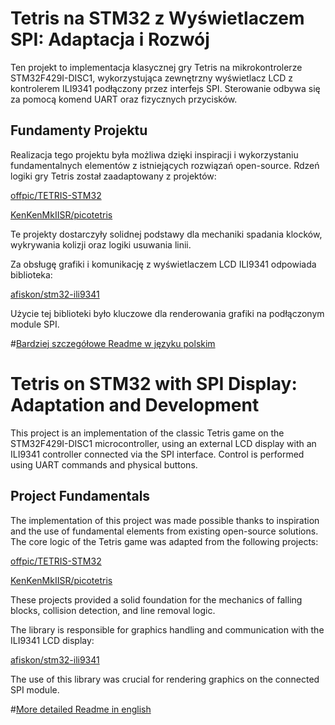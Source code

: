 # Tetris na STM32 z Wyświetlaczem SPI: Adaptacja i Rozwój
Ten projekt to implementacja klasycznej gry Tetris na mikrokontrolerze STM32F429I-DISC1, wykorzystująca zewnętrzny wyświetlacz LCD z kontrolerem ILI9341 podłączony przez interfejs SPI. 
Sterowanie odbywa się za pomocą komend UART oraz fizycznych przycisków.
## Fundamenty Projektu  
Realizacja tego projektu była możliwa dzięki inspiracji i wykorzystaniu fundamentalnych elementów z istniejących rozwiązań open-source. Rdzeń logiki gry Tetris został zaadaptowany z projektów:

[offpic/TETRIS-STM32 ](https://github.com/offpic/TETRIS-STM32-TFT-ILI9341-SPI-STM32F401)

[KenKenMkIISR/picotetris](https://github.com/KenKenMkIISR/picotetris)

Te projekty dostarczyły solidnej podstawy dla mechaniki spadania klocków, wykrywania kolizji oraz logiki usuwania linii.

Za obsługę grafiki i komunikację z wyświetlaczem LCD ILI9341 odpowiada biblioteka:

[afiskon/stm32-ili9341](https://github.com/afiskon/stm32-ili9341)

Użycie tej biblioteki było kluczowe dla renderowania grafiki na podłączonym module SPI.

#[Bardziej szczegółowe Readme w języku polskim](https://github.com/Bohenek/STM32F429I-DISK1-TETRIS/blob/main/README_PL.md)

# Tetris on STM32 with SPI Display: Adaptation and Development
This project is an implementation of the classic Tetris game on the STM32F429I-DISC1 microcontroller, using an external LCD display with an ILI9341 controller connected via the SPI interface. 
Control is performed using UART commands and physical buttons.
## Project Fundamentals
The implementation of this project was made possible thanks to inspiration and the use of fundamental elements from existing open-source solutions. The core logic of the Tetris game was adapted from the following projects:

[offpic/TETRIS-STM32 ](https://github.com/offpic/TETRIS-STM32-TFT-ILI9341-SPI-STM32F401)

[KenKenMkIISR/picotetris](https://github.com/KenKenMkIISR/picotetris)

These projects provided a solid foundation for the mechanics of falling blocks, collision detection, and line removal logic.

The library is responsible for graphics handling and communication with the ILI9341 LCD display:

[afiskon/stm32-ili9341](https://github.com/afiskon/stm32-ili9341)

The use of this library was crucial for rendering graphics on the connected SPI module.

#[More detailed Readme in english](https://github.com/Bohenek/STM32F429I-DISK1-TETRIS/blob/main/README_EN.md)
